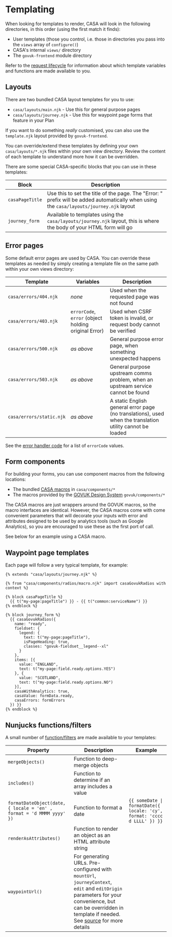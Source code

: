 # Templating

When looking for templates to render, CASA will look in the following directories, in this order (using the first match it finds):

* User templates (those you control, i.e. those in directories you pass into the `views` array of `configure()`)
* CASA's internal `views/` directory
* The `govuk-frontend` module directory

Refer to the [request lifecycle](request-lifecycle.md) for information about which template variables and functions are made available to you.

## Layouts

There are two bundled CASA layout templates for you to use:

* `casa/layouts/main.njk` - Use this for general purpose pages
* `casa/layouts/journey.njk` - Use this for waypoint page forms that feature in your Plan

If you want to do something _really_ customised, you can also use the `template.njk` layout provided by `govuk-frontend`.

You can override/extend these templates by defining your own `casa/layouts/*.njk` files within your own view directory. Review the content of each template to understand more how it can be overridden.

There are some special CASA-specific blocks that you can use in these templates:

| Block | Description |
|-------|-------------|
| `casaPageTitle` | Use this to set the title of the page. The "Error: " prefix will be added automatically when using the `casa/layouts/journey.njk` layout |
| `journey_form` | Available to templates using the `casa/layouts/journey.njk` layout, this is where the body of your HTML form will go |

## Error pages

Some default error pages are used by CASA. You can override these templates as needed by simply creating a template file on the same path within your own views directory:

| Template | Variables | Description |
|----------|-----------|-------------|
| `casa/errors/404.njk` | _none_ | Used when the requested page was not found |
| `casa/errors/403.njk` | `errorCode`, `error` (object holding original Error) | Used when CSRF token is invalid, or request body cannot be verified |
| `casa/errors/500.njk` | _as above_ | General purpose error page, when something unexpected happens |
| `casa/errors/503.njk` | _as above_ | General purpose upstream comms problem, when an upstream service cannot be found |
| `casa/errors/static.njk` | _as above_ | A static English general error page (no translations), used when the translation utility cannot be loaded |

See the [error handler code](src/middleware/post.js) for a list of `errorCode` values.

## Form components

For building your forms, you can use component macros from the following locations:

* The bundled [CASA macros](../views/casa/components/) in `casa/components/*`
* The macros provided by the [GOVUK Design System](https://design-system.service.gov.uk/components) `govuk/components/*`

The CASA macros are just wrappers around the GOVUK macros, so the macro interfaces are identical. However, the CASA macros come with come convenient parameters that will decorate your inputs with error and attributes designed to be used by analytics tools (such as Google Analytics), so you are encouraged to use these as the first port of call.

See below for an example using a CASA macro.

## Waypoint page templates

Each page will follow a very typical template, for example:

```jinja
{% extends "casa/layouts/journey.njk" %}

{% from "casa/components/radios/macro.njk" import casaGovukRadios with context %}

{% block casaPageTitle %}
  {{ t("my-page:pageTitle") }} - {{ t("common:serviceName") }}
{% endblock %}

{% block journey_form %}
  {{ casaGovukRadios({
    name: "ready",
    fieldset: {
      legend: {
        text: t("my-page:pageTitle"),
        isPageHeading: true,
        classes: "govuk-fieldset__legend--xl"
      }
    },
    items: [{
      value: "ENGLAND",
      text: t("my-page:field.ready.options.YES")
    }, {
      value: "SCOTLAND",
      text: t("my-page:field.ready.options.NO")
    }],
    casaWithAnalytics: true,
    casaValue: formData.ready,
    casaErrors: formErrors
  }) }}
{% endblock %}
```

## Nunjucks functions/filters

A small number of [function/filters](../src/lib/nunjucks-filters.js) are made available to your templates:

| Property | Description | Example |
|----------|-------------|---------|
| `mergeObjects()` | Function to deep-merge objects | |
| `includes()` | Function to determine if an array includes a value | |
| `formatDateObject(date, { locale = 'en' , format = 'd MMMM yyyy' })` | Function to format a date | `{{ someDate \| formatDate({ locale: 'cy', format: 'cccc d LLLL' }) }}` |
| `renderAsAttributes()` | Function to render an object as an HTML attribute string | |
| `waypointUrl()` | For generating URLs. Pre-configured with `mountUrl`, `journeyContext`, `edit` and `editOrigin` parameters for your convenience, but can be overridden in template if needed. See [source](../src/lib/waypoint-url.js) for more details | |
